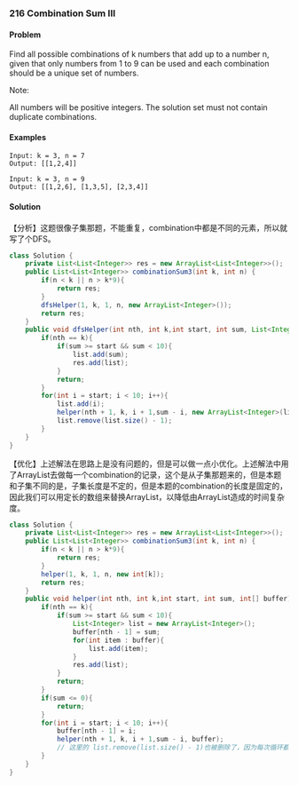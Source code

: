 ### 216 Combination Sum III

#### Problem
Find all possible combinations of k numbers that add up to a number n, given that only numbers from 1 to 9 can be used and each combination should be a unique set of numbers.

Note:

All numbers will be positive integers.
The solution set must not contain duplicate combinations.

#### Examples
```
Input: k = 3, n = 7
Output: [[1,2,4]]

```

```
Input: k = 3, n = 9
Output: [[1,2,6], [1,3,5], [2,3,4]]

```

#### Solution
【分析】这题很像子集那题，不能重复，combination中都是不同的元素，所以就写了个DFS。

``` java
class Solution {
    private List<List<Integer>> res = new ArrayList<List<Integer>>();
    public List<List<Integer>> combinationSum3(int k, int n) {
        if(n < k || n > k*9){
            return res;
        }
        dfsHelper(1, k, 1, n, new ArrayList<Integer>());
        return res;
    }
    public void dfsHelper(int nth, int k,int start, int sum, List<Integer> list){
        if(nth == k){
            if(sum >= start && sum < 10){
                list.add(sum);
                res.add(list);
            }
            return;
        }
        for(int i = start; i < 10; i++){
            list.add(i);
            helper(nth + 1, k, i + 1,sum - i, new ArrayList<Integer>(list));
            list.remove(list.size() - 1);
        }
    }
}
```

【优化】上述解法在思路上是没有问题的，但是可以做一点小优化。上述解法中用了ArrayList去做每一个combination的记录，这个是从子集那题来的，但是本题和子集不同的是，子集长度是不定的，但是本题的combination的长度是固定的，因此我们可以用定长的数组来替换ArrayList，以降低由ArrayList造成的时间复杂度。

``` java
class Solution {
    private List<List<Integer>> res = new ArrayList<List<Integer>>();
    public List<List<Integer>> combinationSum3(int k, int n) {
        if(n < k || n > k*9){
            return res;
        }
        helper(1, k, 1, n, new int[k]);
        return res;
    }
    public void helper(int nth, int k,int start, int sum, int[] buffer){
        if(nth == k){
            if(sum >= start && sum < 10){
                List<Integer> list = new ArrayList<Integer>();
                buffer[nth - 1] = sum;
                for(int item : buffer){
                    list.add(item);
                }
                res.add(list);
            }
            return;
        }
        if(sum <= 0){
            return;
        }
        for(int i = start; i < 10; i++){
            buffer[nth - 1] = i;
            helper(nth + 1, k, i + 1,sum - i, buffer);
			// 这里的 list.remove(list.size() - 1)也被删除了，因为每次循环都会更新数组的相同位置，这相当于完成了回溯，也就无需通过remove这种方式去回溯了。
        }
    }
}
```